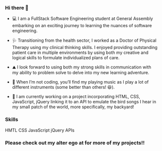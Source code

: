 ### Hi there 👋

- 💻 I am a FullStack Software Engineering student at General Assembly embarking on an exciting journey to learning the nuances of software engineering. 

- 🩺 Transitioning from the health sector, I worked as a Doctor of Physical Therapy using my clinical thinking skills.  I enjoyed providing outstanding patient care in multiple environments by using both my creative and logical skills to formulate individualized plans of care.

- ⛰️  I look forward to using both my strong skills in communication with my ability to problem solve to delve into my new learning adventure.

- 🥁 When I’m not coding, you’ll find my playing music as I play a lot of different instruments (some better than others! 😆). 

- 🌱 I am currently working on a project incorporating HTML, CSS, JavaScript, jQuery linking it to an API to emulate the bird songs I hear in my small patch of the world, more specifically, my backyard! 


### Skills 
HMTL
CSS
JavaScript
jQuery
APIs

### Please check out my alter ego at for more of my projects!! ###
